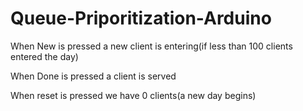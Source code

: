 # Queue-Priporitization-Arduino


When New is pressed a new client is entering(if less than 100 clients entered the day)

When Done is pressed a client is served

When reset is pressed we have 0 clients(a new day begins)
 

 
